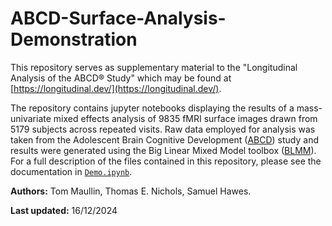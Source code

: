# ABCD-Surface-Analysis-Demonstration

This repository serves as supplementary material to the "Longitudinal Analysis of the ABCD® Study" which may be found at [https://longitudinal.dev/](https://longitudinal.dev/).

The repository contains jupyter notebooks displaying the results of a mass-univariate mixed effects analysis of 9835 fMRI surface images drawn from 5179 subjects across repeated visits. Raw data employed for analysis was taken from the Adolescent Brain Cognitive Development ([ABCD](https://abcdstudy.org/)) study and results were generated using the Big Linear Mixed Model toolbox ([BLMM](https://github.com/TomMaullin/BLMM)). For a full description of the files contained in this repository, please see the documentation in [`Demo.ipynb`](https://github.com/TomMaullin/ABCD-Surface-Analysis-Demonstration/blob/main/Demo.ipynb).


**Authors:** Tom Maullin, Thomas E. Nichols, Samuel Hawes.

**Last updated:** 16/12/2024

